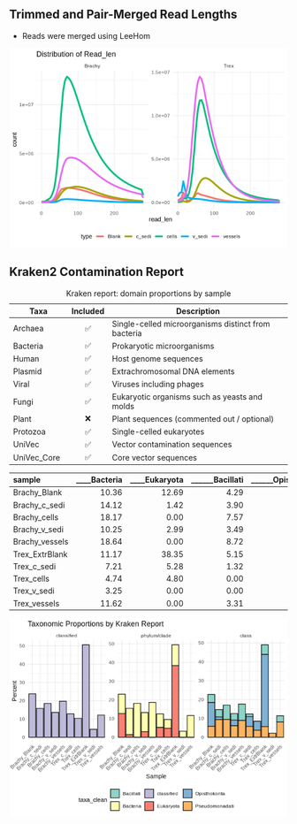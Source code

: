 ## Trimmed and Pair-Merged Read Lengths

-   Reads were merged using LeeHom

![](README_files/figure-markdown_strict/len-1.png)

## Kraken2 Contamination Report

<table>
<caption>Kraken report: domain proportions by sample</caption>
<colgroup>
<col style="width: 21%" />
<col style="width: 13%" />
<col style="width: 65%" />
</colgroup>
<thead>
<tr>
<th>Taxa</th>
<th style="text-align: center;">Included</th>
<th>Description</th>
</tr>
</thead>
<tbody>
<tr>
<td>Archaea</td>
<td style="text-align: center;">✅</td>
<td>Single-celled microorganisms distinct from bacteria</td>
</tr>
<tr>
<td>Bacteria</td>
<td style="text-align: center;">✅</td>
<td>Prokaryotic microorganisms</td>
</tr>
<tr>
<td>Human</td>
<td style="text-align: center;">✅</td>
<td>Host genome sequences</td>
</tr>
<tr>
<td>Plasmid</td>
<td style="text-align: center;">✅</td>
<td>Extrachromosomal DNA elements</td>
</tr>
<tr>
<td>Viral</td>
<td style="text-align: center;">✅</td>
<td>Viruses including phages</td>
</tr>
<tr>
<td>Fungi</td>
<td style="text-align: center;">✅</td>
<td>Eukaryotic organisms such as yeasts and molds</td>
</tr>
<tr>
<td>Plant</td>
<td style="text-align: center;">❌</td>
<td>Plant sequences (commented out / optional)</td>
</tr>
<tr>
<td>Protozoa</td>
<td style="text-align: center;">✅</td>
<td>Single-celled eukaryotes</td>
</tr>
<tr>
<td>UniVec</td>
<td style="text-align: center;">✅</td>
<td>Vector contamination sequences</td>
</tr>
<tr>
<td>UniVec_Core</td>
<td style="text-align: center;">✅</td>
<td>Core vector sequences</td>
</tr>
</tbody>
</table>

<table>
<colgroup>
<col style="width: 13%" />
<col style="width: 11%" />
<col style="width: 12%" />
<col style="width: 14%" />
<col style="width: 17%" />
<col style="width: 19%" />
<col style="width: 10%" />
</colgroup>
<thead>
<tr>
<th style="text-align: left;">sample</th>
<th style="text-align: right;">____Bacteria</th>
<th style="text-align: right;">____Eukaryota</th>
<th style="text-align: right;">______Bacillati</th>
<th style="text-align: right;">______Opisthokonta</th>
<th style="text-align: right;">______Pseudomonadati</th>
<th style="text-align: right;">classified</th>
</tr>
</thead>
<tbody>
<tr>
<td style="text-align: left;">Brachy_Blank</td>
<td style="text-align: right;">10.36</td>
<td style="text-align: right;">12.69</td>
<td style="text-align: right;">4.29</td>
<td style="text-align: right;">12.63</td>
<td style="text-align: right;">5.79</td>
<td style="text-align: right;">23.76</td>
</tr>
<tr>
<td style="text-align: left;">Brachy_c_sedi</td>
<td style="text-align: right;">14.12</td>
<td style="text-align: right;">1.42</td>
<td style="text-align: right;">3.90</td>
<td style="text-align: right;">1.41</td>
<td style="text-align: right;">9.38</td>
<td style="text-align: right;">15.82</td>
</tr>
<tr>
<td style="text-align: left;">Brachy_cells</td>
<td style="text-align: right;">18.17</td>
<td style="text-align: right;">0.00</td>
<td style="text-align: right;">7.57</td>
<td style="text-align: right;">0.00</td>
<td style="text-align: right;">9.47</td>
<td style="text-align: right;">18.53</td>
</tr>
<tr>
<td style="text-align: left;">Brachy_v_sedi</td>
<td style="text-align: right;">10.25</td>
<td style="text-align: right;">2.99</td>
<td style="text-align: right;">3.49</td>
<td style="text-align: right;">2.96</td>
<td style="text-align: right;">6.12</td>
<td style="text-align: right;">13.61</td>
</tr>
<tr>
<td style="text-align: left;">Brachy_vessels</td>
<td style="text-align: right;">18.64</td>
<td style="text-align: right;">0.00</td>
<td style="text-align: right;">8.72</td>
<td style="text-align: right;">0.00</td>
<td style="text-align: right;">8.87</td>
<td style="text-align: right;">19.74</td>
</tr>
<tr>
<td style="text-align: left;">Trex_ExtrBlank</td>
<td style="text-align: right;">11.17</td>
<td style="text-align: right;">38.35</td>
<td style="text-align: right;">5.15</td>
<td style="text-align: right;">38.23</td>
<td style="text-align: right;">5.66</td>
<td style="text-align: right;">50.64</td>
</tr>
<tr>
<td style="text-align: left;">Trex_c_sedi</td>
<td style="text-align: right;">7.21</td>
<td style="text-align: right;">5.28</td>
<td style="text-align: right;">1.32</td>
<td style="text-align: right;">5.25</td>
<td style="text-align: right;">5.76</td>
<td style="text-align: right;">12.81</td>
</tr>
<tr>
<td style="text-align: left;">Trex_cells</td>
<td style="text-align: right;">4.74</td>
<td style="text-align: right;">4.80</td>
<td style="text-align: right;">0.00</td>
<td style="text-align: right;">4.77</td>
<td style="text-align: right;">3.73</td>
<td style="text-align: right;">10.39</td>
</tr>
<tr>
<td style="text-align: left;">Trex_v_sedi</td>
<td style="text-align: right;">3.25</td>
<td style="text-align: right;">0.00</td>
<td style="text-align: right;">0.00</td>
<td style="text-align: right;">0.00</td>
<td style="text-align: right;">2.18</td>
<td style="text-align: right;">4.38</td>
</tr>
<tr>
<td style="text-align: left;">Trex_vessels</td>
<td style="text-align: right;">11.62</td>
<td style="text-align: right;">0.00</td>
<td style="text-align: right;">3.31</td>
<td style="text-align: right;">0.00</td>
<td style="text-align: right;">8.09</td>
<td style="text-align: right;">12.11</td>
</tr>
</tbody>
</table>

![](README_files/figure-markdown_strict/contam-1.png)
